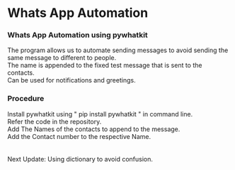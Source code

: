 # Whats App Automation
### Whats App Automation using pywhatkit
The program allows us to automate sending messages to avoid sending the same message to different to people.</br>
The name is appended to the fixed test message that is sent to the contacts. </br>
Can be used for notifications and greetings.</br>

### Procedure
Install pywhatkit using " pip install pywhatkit " in command line.</br>
Refer the code in the repository.</br>
Add The Names of the contacts to append to the message.</br>
Add the Contact number to the respective Name.</br>
</br>
</br>
Next Update: Using dictionary to avoid confusion.
